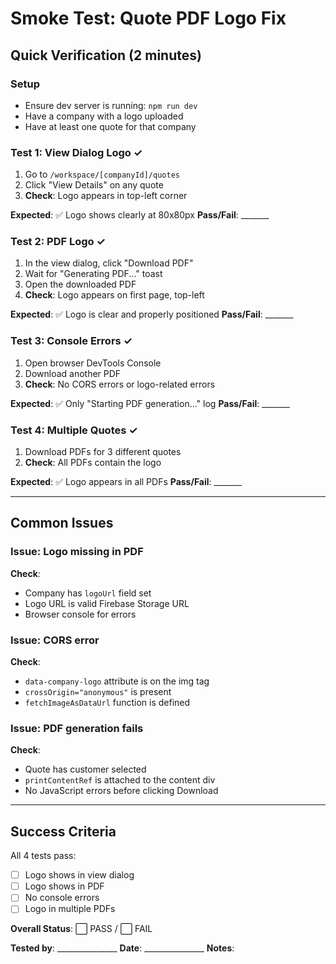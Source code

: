# Smoke Test: Quote PDF Logo Fix

## Quick Verification (2 minutes)

### Setup
- Ensure dev server is running: `npm run dev`
- Have a company with a logo uploaded
- Have at least one quote for that company

### Test 1: View Dialog Logo ✓
1. Go to `/workspace/[companyId]/quotes`
2. Click "View Details" on any quote
3. **Check**: Logo appears in top-left corner

**Expected**: ✅ Logo shows clearly at 80x80px
**Pass/Fail**: _______

### Test 2: PDF Logo ✓
1. In the view dialog, click "Download PDF"
2. Wait for "Generating PDF..." toast
3. Open the downloaded PDF
4. **Check**: Logo appears on first page, top-left

**Expected**: ✅ Logo is clear and properly positioned
**Pass/Fail**: _______

### Test 3: Console Errors ✓
1. Open browser DevTools Console
2. Download another PDF
3. **Check**: No CORS errors or logo-related errors

**Expected**: ✅ Only "Starting PDF generation..." log
**Pass/Fail**: _______

### Test 4: Multiple Quotes ✓
1. Download PDFs for 3 different quotes
2. **Check**: All PDFs contain the logo

**Expected**: ✅ Logo appears in all PDFs
**Pass/Fail**: _______

---

## Common Issues

### Issue: Logo missing in PDF
**Check**:
- Company has `logoUrl` field set
- Logo URL is valid Firebase Storage URL
- Browser console for errors

### Issue: CORS error
**Check**:
- `data-company-logo` attribute is on the img tag
- `crossOrigin="anonymous"` is present
- `fetchImageAsDataUrl` function is defined

### Issue: PDF generation fails
**Check**:
- Quote has customer selected
- `printContentRef` is attached to the content div
- No JavaScript errors before clicking Download

---

## Success Criteria

All 4 tests pass:
- [ ] Logo shows in view dialog
- [ ] Logo shows in PDF
- [ ] No console errors
- [ ] Logo in multiple PDFs

**Overall Status**: ⬜ PASS / ⬜ FAIL

**Tested by**: _______________
**Date**: _______________
**Notes**:
